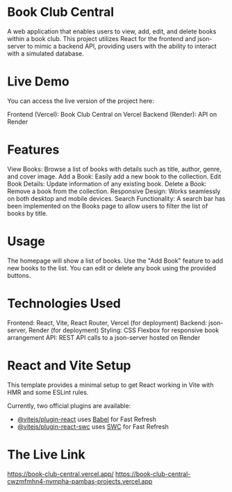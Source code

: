 # Book Club Central
A web application that enables users to view, add, edit, and delete books within a book club. This project utilizes React for the frontend and json-server to mimic a backend API, providing users with the ability to interact with a simulated database.

# Live Demo
You can access the live version of the project here:

Frontend (Vercel): Book Club Central on Vercel
Backend (Render): API on Render


# Features
View Books: Browse a list of books with details such as title, author, genre, and cover image.
Add a Book: Easily add a new book to the collection.
Edit Book Details: Update information of any existing book.
Delete a Book: Remove a book from the collection.
Responsive Design: Works seamlessly on both desktop and mobile devices.
Search Functionality: A search bar has been implemented on the Books page to allow users to filter the list of books by title.

# Usage
The homepage will show a list of books.
Use the "Add Book" feature to add new books to the list.
You can edit or delete any book using the provided buttons.


# Technologies Used
Frontend: React, Vite, React Router, Vercel (for deployment)
Backend: json-server, Render (for deployment)
Styling: CSS Flexbox for responsive book arrangement
API: REST API calls to a json-server hosted on Render

# React and Vite Setup
This template provides a minimal setup to get React working in Vite with HMR and some ESLint rules.

Currently, two official plugins are available:

- [@vitejs/plugin-react](https://github.com/vitejs/vite-plugin-react/blob/main/packages/plugin-react/README.md) uses [Babel](https://babeljs.io/) for Fast Refresh
- [@vitejs/plugin-react-swc](https://github.com/vitejs/vite-plugin-react-swc) uses [SWC](https://swc.rs/) for Fast Refresh

# The Live Link
https://book-club-central.vercel.app/ 
https://book-club-central-cwzmfmhn4-nympha-pambas-projects.vercel.app
